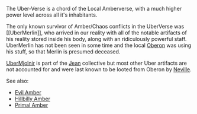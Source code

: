 The Uber-Verse is a chord of the Local Amberverse, with a much higher power level across all it's inhabitants.

The only known survivor of Amber/Chaos conflicts in the UberVerse was [[UberMerlin]], who arrived in our reality with all of the notable artifacts of his reality stored inside his body, along with an ridiculously powerful staff.  UberMerlin has not been seen in some time and the local [Oberon](OberonOfDworkin) was using his stuff, so that Merlin is presumed deceased.

[UberMjolnir](PatternBlade) is part of the [Jean](JeanOfFlorimel) collective but most other Uber artifacts are not accounted for and were last known to be looted from Oberon by [Neville](NevilleOfEric).

See also:
 + [Evil Amber](EvilAmber)
 + [Hillbilly Amber](HillbillyAmber)
 + [Primal Amber](PrimalAmber)
